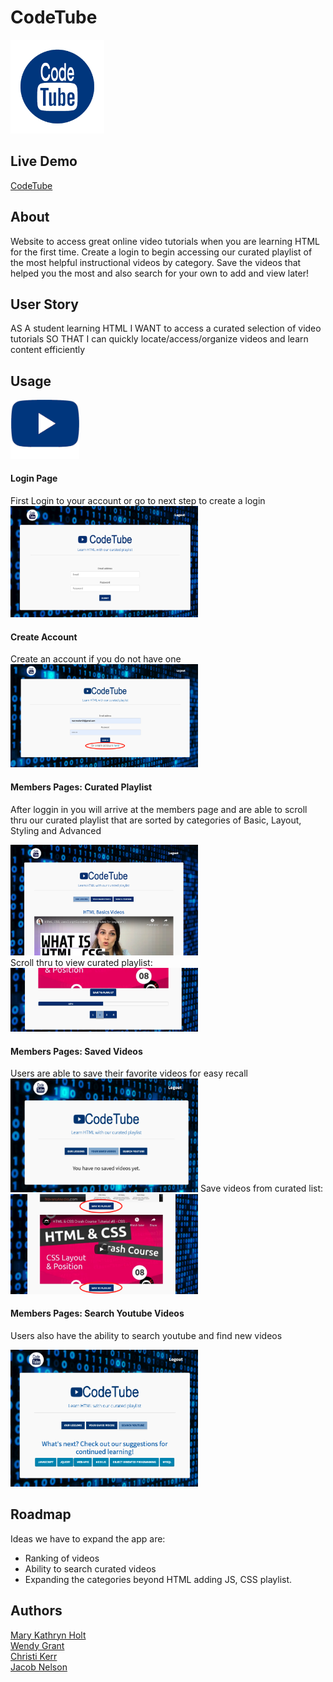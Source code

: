 

# CodeTube 


<img src="./public/images/codetubelogoblue.png" alt="logo" width="150"/>


## Live Demo
[CodeTube](https://codetube-p2.herokuapp.com/)


## About
Website to access great online video tutorials when you are learning HTML for the first time. Create a login to begin accessing our curated playlist of the most helpful instructional videos by category. Save the videos that helped you the most and also search for your own to add and view later!

## User Story
AS A student learning HTML
I WANT to access a curated selection of video tutorials
SO THAT I can quickly locate/access/organize videos and learn content efficiently


## Usage<br>

<img src="./public/images/codetube-icon.png" alt="logo" width="110"/><br>

#### Login Page
First Login to your account or go to next step to create a login<br>
<img src="./public/images/login-page.png" alt="login page" width="300"/>

#### Create Account
Create an account if you do not have one<br>
<img src="./public/images/CreateAccount.png" alt="create account" width="300"/>


#### Members Pages: Curated Playlist
After loggin in you will arrive at the members page and are able to scroll thru our curated playlist that are sorted by categories of Basic, Layout, Styling and Advanced

<img src="./public/images/Members-page.png" alt="members page" width="300"/>  <br>
Scroll thru to view curated playlist:<br>
<img src="./public/images/ScrollPlaylist.png" alt="scroll playlist" width="300"/>

#### Members Pages: Saved Videos
Users are able to save their favorite videos for easy recall <br>
<img src="./public/images/members-saved.png" alt="members saved" width="300"/> 
Save videos from curated list:<br>
<img src="./public/images/Savevideos.png" alt="save videos" width="300"/>

#### Members Pages: Search Youtube Videos
Users also have the ability to search youtube and find new videos

<img src="./public/images/members-search.png" alt="members search" width="300"/>

## Roadmap
Ideas we have to expand the app are:
* Ranking of videos
* Ability to search curated videos
* Expanding the categories beyond HTML adding JS, CSS playlist. 

## Authors 
[Mary Kathryn Holt](https://github.com/MaryKathryn0)<br>
[Wendy Grant](https://github.com/wkgrant78)<br>
[Christi Kerr](https://github.com/christinakerr)<br>
[Jacob Nelson](https://github.com/Jacobn88)<br>

